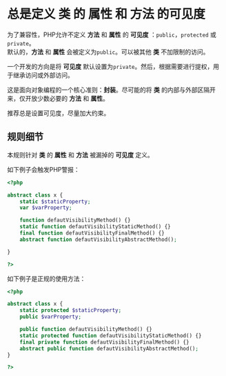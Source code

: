 <!-- 好的实践 -->
# 总是定义 类 的 属性 和 方法 的可见度

为了兼容性，PHP允许不定义 **方法** 和 **属性** 的 **可见度** ：`public`，`protected` 或 `private`。  
默认的，**方法** 和 **属性** 会被定义为`public`。可以被其他 **类** 不加限制的访问。

一个开发的方向是将 **可见度** 默认设置为`private`。然后，根据需要进行提权，用于继承访问或外部访问。

这是面向对象编程的一个核心准则：**封装**。尽可能的将 **类** 的内部与外部区隔开来，仅开放少数必要的 **方法** 和 **属性**。

推荐总是设置可见度，尽量加大约束。

## 规则细节

本规则针对 **类** 的 **属性** 和 **方法** 被漏掉的 **可见度** 定义。

如下例子会触发PHP警报：

```php
<?php

abstract class x {
	static $staticProperty;
	var $varProperty;

	function defautVisibilityMethod() {}
	static function defautVisibilityStaticMethod() {}
	final function defautVisibilityFinalMethod() {}
	abstract function defautVisibilityAbstractMethod();

}

?>
```

如下例子是正规的使用方法：

```php
<?php

abstract class x {
	static protected $staticProperty;
	public $varProperty;

	public function defautVisibilityMethod() {}
	static protected function defautVisibilityStaticMethod() {}
	final private function defautVisibilityFinalMethod() {}
	abstract public function defautVisibilityAbstractMethod();
}

?>
```

<!--
### Options

## When Not To Use It

## Further Readings
-->
